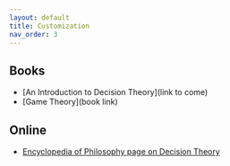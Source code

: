 ```yaml
---
layout: default
title: Customization
nav_order: 3
---
```


## Books

* [An Introduction to Decision Theory](link to come)
* [Game Theory](book link)

## Online

* [Encyclopedia of Philosophy page on Decision Theory](https://plato.stanford.edu/entries/decision-theory/)
